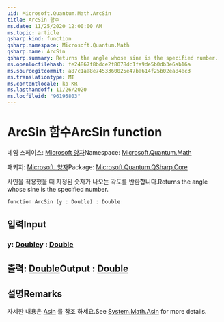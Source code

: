 ```yaml
---
uid: Microsoft.Quantum.Math.ArcSin
title: ArcSin 함수
ms.date: 11/25/2020 12:00:00 AM
ms.topic: article
qsharp.kind: function
qsharp.namespace: Microsoft.Quantum.Math
qsharp.name: ArcSin
qsharp.summary: Returns the angle whose sine is the specified number.
ms.openlocfilehash: fe24867f8bdce2f8078dc1fa9de5b0db3e6ab16a
ms.sourcegitcommit: a87c1aa8e7453360025e47ba614f25b02ea84ec3
ms.translationtype: MT
ms.contentlocale: ko-KR
ms.lasthandoff: 11/26/2020
ms.locfileid: "96195803"
---
```

# <a name="arcsin-function"></a><span data-ttu-id="a0e45-102">ArcSin 함수</span><span class="sxs-lookup"><span data-stu-id="a0e45-102">ArcSin function</span></span>

<span data-ttu-id="a0e45-103">네임 스페이스: [Microsoft 양자](xref:Microsoft.Quantum.Math)</span><span class="sxs-lookup"><span data-stu-id="a0e45-103">Namespace: [Microsoft.Quantum.Math](xref:Microsoft.Quantum.Math)</span></span>

<span data-ttu-id="a0e45-104">패키지: [Microsoft. 양자](https://nuget.org/packages/Microsoft.Quantum.QSharp.Core)</span><span class="sxs-lookup"><span data-stu-id="a0e45-104">Package: [Microsoft.Quantum.QSharp.Core](https://nuget.org/packages/Microsoft.Quantum.QSharp.Core)</span></span>


<span data-ttu-id="a0e45-105">사인을 적용했을 때 지정된 숫자가 나오는 각도를 반환합니다.</span><span class="sxs-lookup"><span data-stu-id="a0e45-105">Returns the angle whose sine is the specified number.</span></span>

```qsharp
function ArcSin (y : Double) : Double
```


## <a name="input"></a><span data-ttu-id="a0e45-106">입력</span><span class="sxs-lookup"><span data-stu-id="a0e45-106">Input</span></span>

### <a name="y--double"></a><span data-ttu-id="a0e45-107">y: [Double](xref:microsoft.quantum.lang-ref.double)</span><span class="sxs-lookup"><span data-stu-id="a0e45-107">y : [Double](xref:microsoft.quantum.lang-ref.double)</span></span>





## <a name="output--double"></a><span data-ttu-id="a0e45-108">출력: [Double](xref:microsoft.quantum.lang-ref.double)</span><span class="sxs-lookup"><span data-stu-id="a0e45-108">Output : [Double](xref:microsoft.quantum.lang-ref.double)</span></span>



## <a name="remarks"></a><span data-ttu-id="a0e45-109">설명</span><span class="sxs-lookup"><span data-stu-id="a0e45-109">Remarks</span></span>

<span data-ttu-id="a0e45-110">자세한 내용은 [Asin](https://docs.microsoft.com/dotnet/api/system.math.asin) 를 참조 하세요.</span><span class="sxs-lookup"><span data-stu-id="a0e45-110">See [System.Math.Asin](https://docs.microsoft.com/dotnet/api/system.math.asin) for more details.</span></span>